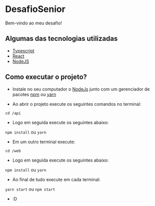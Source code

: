 # DesafioSenior
Bem-vindo ao meu desafio!

## Algumas das tecnologias utilizadas

- [Typescript](https://www.typescriptlang.org/)
- [React](https://pt-br.reactjs.org/)
- [NodeJS](https://nodejs.org/en/about/)

## Como executar o projeto? 
- Instale no seu computador o [NodeJs](https://nodejs.org/en/) junto com um gerenciador de pacotes [npm](https://www.npmjs.com/) ou [yarn](https://yarnpkg.com/)

- Ao abrir o projeto execute os seguintes comandos no terminal:

`cd /api`

- Logo em seguida execute os seguintes abaixo:

`npm install` ou `yarn`

- Em um outro terminal execute:

`cd /web`

- Logo em seguida execute os seguintes abaixo:

`npm install` ou `yarn`

- Ao final de tudo execute em cada terminal:

`yarn start` ou `npm start`

- :D
